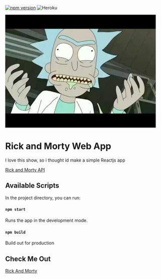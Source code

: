 [![npm version](https://badge.fury.io/js/npm.svg)](https://badge.fury.io/js/npm)
![Heroku](https://img.stackshare.io/service/133/3wgIDj3j.png)

![Sauce](sauce.jpg)

# Rick and Morty Web App

I love this show, so i thought id make a simple Reactjs app

[Rick and Morty API](https://rickandmortyapi.com/)

## Available Scripts

In the project directory, you can run:

#### `npm start`

Runs the app in the development mode.

#### `npm build`

Build out for production

## Check Me Out

[Rick And Morty](https://rickandmorty2019.herokuapp.com/)
